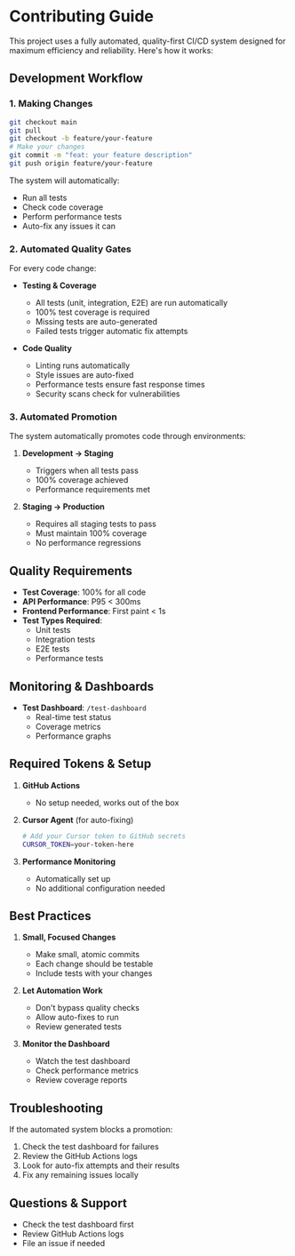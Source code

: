# Contributing Guide

This project uses a fully automated, quality-first CI/CD system designed for maximum efficiency and reliability. Here's how it works:

## Development Workflow

### 1. Making Changes

```bash
git checkout main
git pull
git checkout -b feature/your-feature
# Make your changes
git commit -m "feat: your feature description"
git push origin feature/your-feature
```

The system will automatically:
- Run all tests
- Check code coverage
- Perform performance tests
- Auto-fix any issues it can

### 2. Automated Quality Gates

For every code change:

- **Testing & Coverage**
  - All tests (unit, integration, E2E) are run automatically
  - 100% test coverage is required
  - Missing tests are auto-generated
  - Failed tests trigger automatic fix attempts

- **Code Quality**
  - Linting runs automatically
  - Style issues are auto-fixed
  - Performance tests ensure fast response times
  - Security scans check for vulnerabilities

### 3. Automated Promotion

The system automatically promotes code through environments:

1. **Development → Staging**
   - Triggers when all tests pass
   - 100% coverage achieved
   - Performance requirements met

2. **Staging → Production**
   - Requires all staging tests to pass
   - Must maintain 100% coverage
   - No performance regressions

## Quality Requirements

- **Test Coverage**: 100% for all code
- **API Performance**: P95 < 300ms
- **Frontend Performance**: First paint < 1s
- **Test Types Required**:
  - Unit tests
  - Integration tests
  - E2E tests
  - Performance tests

## Monitoring & Dashboards

- **Test Dashboard**: `/test-dashboard`
  - Real-time test status
  - Coverage metrics
  - Performance graphs

## Required Tokens & Setup

1. **GitHub Actions**
   - No setup needed, works out of the box

2. **Cursor Agent** (for auto-fixing)
   ```bash
   # Add your Cursor token to GitHub secrets
   CURSOR_TOKEN=your-token-here
   ```

3. **Performance Monitoring**
   - Automatically set up
   - No additional configuration needed

## Best Practices

1. **Small, Focused Changes**
   - Make small, atomic commits
   - Each change should be testable
   - Include tests with your changes

2. **Let Automation Work**
   - Don't bypass quality checks
   - Allow auto-fixes to run
   - Review generated tests

3. **Monitor the Dashboard**
   - Watch the test dashboard
   - Check performance metrics
   - Review coverage reports

## Troubleshooting

If the automated system blocks a promotion:

1. Check the test dashboard for failures
2. Review the GitHub Actions logs
3. Look for auto-fix attempts and their results
4. Fix any remaining issues locally

## Questions & Support

- Check the test dashboard first
- Review GitHub Actions logs
- File an issue if needed 